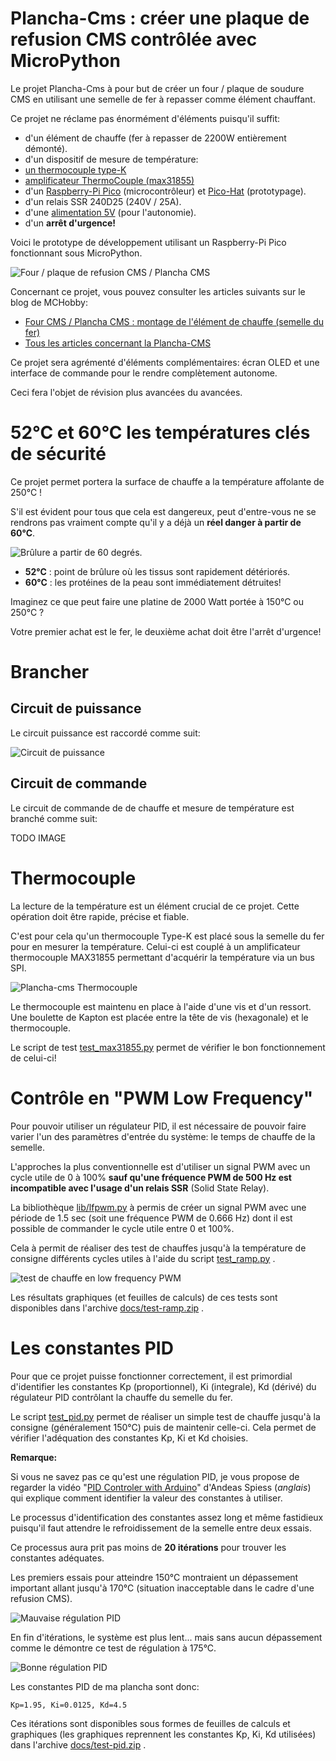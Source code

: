 # Plancha-Cms : créer une plaque de refusion CMS contrôlée avec MicroPython

Le projet Plancha-Cms à pour but de créer un four / plaque de soudure CMS en utilisant une semelle de fer à repasser comme élément chauffant.

Ce projet ne réclame pas énormément d'éléments puisqu'il suffit:
* d'un élément de chauffe (fer à repasser de 2200W entièrement démonté).
* d'un dispositif de mesure de température:
 * [un thermocouple type-K](https://shop.mchobby.be/fr/temperature/301-thermocouple-type-k-3232100003019.html)
 * [amplificateur ThermoCouple (max31855)](https://shop.mchobby.be/fr/temperature/302-amplificateur-thermocouple-max31855-v20-3232100003026-adafruit.html)
* d'un [Raspberry-Pi Pico](https://shop.mchobby.be/fr/pico-rp2040/2025-pico-rp2040-microcontroleur-2-coeurs-raspberry-pi-3232100020252.html?search_query=pico&results=27) (microcontrôleur) et [Pico-Hat](https://shop.mchobby.be/fr/pico-rp2040/2037-pico-hat-r2-interface-hat-pour-raspberry-pi-pico-3232100020375.html) (prototypage).
* d'un relais SSR 240D25 (240V / 25A).
* d'une [alimentation 5V](https://shop.mchobby.be/fr/bloc-alimentation/1835-alimentation-5v-5a-decoupage-chassis-ferme-3232100018358.html) (pour l'autonomie).
* d'un __arrêt d'urgence!__

Voici le prototype de développement utilisant un Raspberry-Pi Pico fonctionnant sous MicroPython.

![Four / plaque de refusion CMS / Plancha CMS](docs/_static/power-and-security.jpg)

Concernant ce projet, vous pouvez consulter les articles suivants sur le blog de MCHobby:
* [Four CMS / Plancha CMS : montage de l'élément de chauffe (semelle du fer)](https://arduino103.blogspot.com/2021/07/four-cms-plancha-cms-montage-de.html)
* [Tous les articles concernant la Plancha-CMS](https://arduino103.blogspot.com/search?q=plancha-cms)

Ce projet sera agrémenté d'éléments complémentaires: écran OLED et une interface de commande pour le rendre complètement autonome.

Ceci fera l'objet de révision plus avancées du avancées.

# 52°C et 60°C les températures clés de sécurité
Ce projet permet portera la surface de chauffe a la température affolante de 250°C !

S'il est évident pour tous que cela est dangereux, peut d'entre-vous ne se rendrons pas vraiment compte qu'il y a déjà un __réel danger à partir de 60°C__.

![Brûlure a partir de 60 degrés.](docs/_static/brulure.jpg)

* __52°C__ : point de brûlure où les tissus sont rapidement détériorés.
* __60°C__ : les protéines de la peau sont immédiatement détruites!

Imaginez ce que peut faire une platine de 2000 Watt portée à 150°C ou 250°C ?

Votre premier achat est le fer, le deuxième achat doit être l'arrêt d'urgence!

# Brancher

## Circuit de puissance
Le circuit puissance est raccordé comme suit:

![Circuit de puissance](docs/_static/power-schematic.jpg)

## Circuit de commande

Le circuit de commande de de chauffe et mesure de température est branché comme suit:

TODO IMAGE

# Thermocouple

La lecture de la température est un élément crucial de ce projet. Cette opération doit être rapide, précise et fiable.

C'est pour cela qu'un thermocouple Type-K est placé sous la semelle du fer pour en mesurer la température. Celui-ci est couplé à un amplificateur thermocouple MAX31855 permettant d'acquérir la température via un bus SPI.

![Plancha-cms Thermocouple](docs/_static/thermocouple.jpg)

Le thermocouple est maintenu en place à l'aide d'une vis et d'un ressort. Une boulette de Kapton est placée entre la tête de vis (hexagonale) et le thermocouple.

Le script de test [test_max31855.py](example/test_max31855.py) permet de vérifier le bon fonctionnement de celui-ci!

# Contrôle en "PWM Low Frequency"

Pour pouvoir utiliser un régulateur PID, il est nécessaire de pouvoir faire varier l'un des paramètres d'entrée du système: le temps de chauffe de la semelle.

L'approches la plus conventionnelle est d'utiliser un signal PWM avec un cycle utile de 0 à 100% __sauf qu'une fréquence PWM de 500 Hz est incompatible avec l'usage d'un relais SSR__ (Solid State Relay).

La bibliothèque [lib/lfpwm.py](lfpwm.py) à permis de créer un signal PWM avec une période de 1.5 sec (soit une fréquence PWM de 0.666 Hz) dont il est possible de commander le cycle utile entre 0 et 100%.

Cela à permit de réaliser des test de chauffes jusqu'à la température de consigne différents cycles utiles à l'aide du script [test_ramp.py](examples/test_ramp.py) .

![test de chauffe en low frequency PWM](docs/_static/test_ramp-250deg-period-1.5sec-pwm-20pc.jpg)

Les résultats graphiques (et feuilles de calculs) de ces tests sont disponibles dans l'archive [docs/test-ramp.zip](docs/test-ramp.zip) .

# Les constantes PID

Pour que ce projet puisse fonctionner correctement, il est primordial d'identifier
les constantes Kp (proportionnel), Ki (integrale), Kd (dérivé) du régulateur
PID contrôlant la chauffe du semelle du fer.

Le script [test_pid.py](examples/test_pid.py) permet de réaliser un simple test
de chauffe jusqu'à la consigne (généralement 150°C) puis de maintenir celle-ci. Cela permet de vérifier l'adéquation des constantes Kp, Ki et Kd choisies.

__Remarque:__

Si vous ne savez pas ce qu'est une régulation PID, je vous propose de regarder la
vidéo "[PID Controler with Arduino](https://youtu.be/k7vxUFVR8Ks)" d'Andeas Spiess (_anglais_)
qui explique comment identifier la valeur des constantes à utiliser.


Le processus d'identification des constantes assez long et même fastidieux
puisqu'il faut attendre le refroidissement de la semelle entre deux essais.

Ce processus aura prit pas moins de __20 itérations__ pour trouver les constantes
adéquates.

Les premiers essais pour atteindre 150°C montraient un dépassement important
allant jusqu'à 170°C (situation inacceptable dans le cadre d'une refusion CMS).

![Mauvaise régulation PID](docs/_static/test-real-03.jpg)

En fin d'itérations, le système est plus lent... mais sans aucun dépassement
comme le démontre ce test de régulation à 175°C.

![Bonne régulation PID](docs/_static/test-real-19.jpg)

Les constantes PID de ma plancha sont donc:

```
Kp=1.95, Ki=0.0125, Kd=4.5
```

Ces itérations sont disponibles sous formes de feuilles de calculs et graphiques (les graphiques reprennent les constantes Kp, Ki, Kd utilisées) dans l'archive [docs/test-pid.zip](docs/test-pid.zip) .
